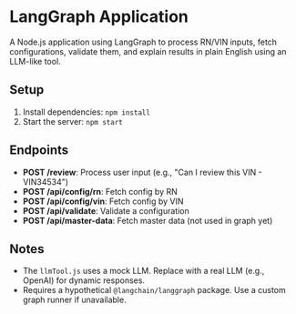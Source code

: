 # LangGraph Application
A Node.js application using LangGraph to process RN/VIN inputs, fetch configurations, validate them, and explain results in plain English using an LLM-like tool.
## Setup
1. Install dependencies: `npm install`
2. Start the server: `npm start`
## Endpoints
- **POST /review**: Process user input (e.g., "Can I review this VIN - VIN34534")
- **POST /api/config/rn**: Fetch config by RN
- **POST /api/config/vin**: Fetch config by VIN
- **POST /api/validate**: Validate a configuration
- **POST /api/master-data**: Fetch master data (not used in graph yet)
## Notes
- The `llmTool.js` uses a mock LLM. Replace with a real LLM (e.g., OpenAI) for dynamic responses.
- Requires a hypothetical `@langchain/langgraph` package. Use a custom graph runner if unavailable.

